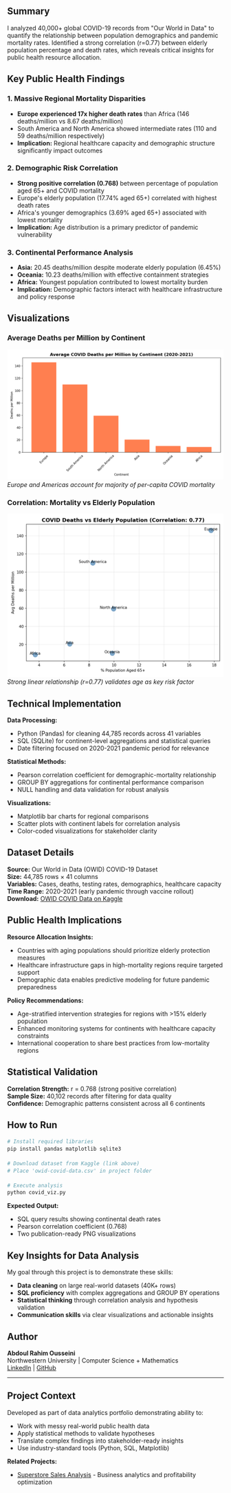 ## Summary
I analyzed 40,000+ global COVID-19 records from "Our World in Data" to quantify the relationship between population demographics and pandemic mortality rates. Identified a strong correlation (r=0.77) between elderly population percentage and death rates, which reveals critical insights for public health resource allocation.

## Key Public Health Findings

### 1. Massive Regional Mortality Disparities
- **Europe experienced 17x higher death rates** than Africa (146 deaths/million vs 8.67 deaths/million)
- South America and North America showed intermediate rates (110 and 59 deaths/million respectively)
- **Implication:** Regional healthcare capacity and demographic structure significantly impact outcomes

### 2. Demographic Risk Correlation
- **Strong positive correlation (0.768)** between percentage of population aged 65+ and COVID mortality
- Europe's elderly population (17.74% aged 65+) correlated with highest death rates
- Africa's younger demographics (3.69% aged 65+) associated with lowest mortality
- **Implication:** Age distribution is a primary predictor of pandemic vulnerability

### 3. Continental Performance Analysis
- **Asia:** 20.45 deaths/million despite moderate elderly population (6.45%)
- **Oceania:** 10.23 deaths/million with effective containment strategies
- **Africa:** Youngest population contributed to lowest mortality burden
- **Implication:** Demographic factors interact with healthcare infrastructure and policy response

## Visualizations

### Average Deaths per Million by Continent
![Deaths by Continent](deaths_by_continent.png)
*Europe and Americas account for majority of per-capita COVID mortality*

### Correlation: Mortality vs Elderly Population
![Demographic Correlation](deaths_vs_elderly.png)
*Strong linear relationship (r=0.77) validates age as key risk factor*

## Technical Implementation

**Data Processing:**
- Python (Pandas) for cleaning 44,785 records across 41 variables
- SQL (SQLite) for continent-level aggregations and statistical queries
- Date filtering focused on 2020-2021 pandemic period for relevance

**Statistical Methods:**
- Pearson correlation coefficient for demographic-mortality relationship
- GROUP BY aggregations for continental performance comparison
- NULL handling and data validation for robust analysis

**Visualizations:**
- Matplotlib bar charts for regional comparisons
- Scatter plots with continent labels for correlation analysis
- Color-coded visualizations for stakeholder clarity

## Dataset Details

**Source:** Our World in Data (OWID) COVID-19 Dataset  
**Size:** 44,785 rows × 41 columns  
**Variables:** Cases, deaths, testing rates, demographics, healthcare capacity  
**Time Range:** 2020-2021 (early pandemic through vaccine rollout)
**Download:** [OWID COVID Data on Kaggle](https://www.kaggle.com/datasets/bolkonsky/covid19)

## Public Health Implications

**Resource Allocation Insights:**
- Countries with aging populations should prioritize elderly protection measures
- Healthcare infrastructure gaps in high-mortality regions require targeted support
- Demographic data enables predictive modeling for future pandemic preparedness

**Policy Recommendations:**
- Age-stratified intervention strategies for regions with >15% elderly population
- Enhanced monitoring systems for continents with healthcare capacity constraints
- International cooperation to share best practices from low-mortality regions

## Statistical Validation

**Correlation Strength:** r = 0.768 (strong positive correlation)  
**Sample Size:** 40,102 records after filtering for data quality  
**Confidence:** Demographic patterns consistent across all 6 continents

## How to Run
```bash
# Install required libraries
pip install pandas matplotlib sqlite3

# Download dataset from Kaggle (link above)
# Place 'owid-covid-data.csv' in project folder

# Execute analysis
python covid_viz.py
```

**Expected Output:**
- SQL query results showing continental death rates
- Pearson correlation coefficient (0.768)
- Two publication-ready PNG visualizations

## Key Insights for Data Analysis

My goal through this project is to demonstrate these skills:
- **Data cleaning** on large real-world datasets (40K+ rows)
- **SQL proficiency** with complex aggregations and GROUP BY operations
- **Statistical thinking** through correlation analysis and hypothesis validation
- **Communication skills** via clear visualizations and actionable insights

## Author

**Abdoul Rahim Ousseini**  
Northwestern University | Computer Science + Mathematics  
[LinkedIn](https://www.linkedin.com/in/abdoul-rahim-ousseini-246854245/) | [GitHub](https://github.com/abdoulousseini2028-droid)

---

## Project Context

Developed as part of data analytics portfolio demonstrating ability to:
- Work with messy real-world public health data
- Apply statistical methods to validate hypotheses
- Translate complex findings into stakeholder-ready insights
- Use industry-standard tools (Python, SQL, Matplotlib)

**Related Projects:**
- [Superstore Sales Analysis](link-to-other-repo) - Business analytics and profitability optimization
```
